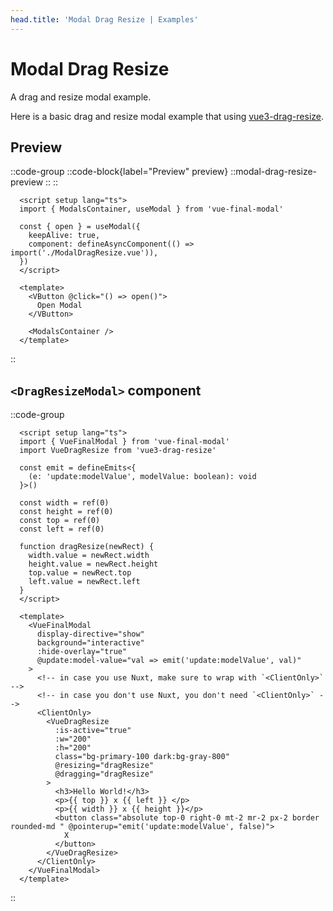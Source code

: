```yaml
---
head.title: 'Modal Drag Resize | Examples'
---
```


# Modal Drag Resize

A drag and resize modal example.

Here is a basic drag and resize modal example that using [vue3-drag-resize](https://github.com/kirillmurashov/vue-drag-resize/tree/vue3).

## Preview

::code-group
  ::code-block{label="Preview" preview}
    ::modal-drag-resize-preview
    ::
  ::

  ```vue [Preview.vue]
    <script setup lang="ts">
    import { ModalsContainer, useModal } from 'vue-final-modal'

    const { open } = useModal({
      keepAlive: true,
      component: defineAsyncComponent(() => import('./ModalDragResize.vue')),
    })
    </script>

    <template>
      <VButton @click="() => open()">
        Open Modal
      </VButton>

      <ModalsContainer />
    </template>
  ```
::

## `<DragResizeModal>` component

::code-group
  ```vue [DragResizeModal.vue]
    <script setup lang="ts">
    import { VueFinalModal } from 'vue-final-modal'
    import VueDragResize from 'vue3-drag-resize'

    const emit = defineEmits<{
      (e: 'update:modelValue', modelValue: boolean): void
    }>()

    const width = ref(0)
    const height = ref(0)
    const top = ref(0)
    const left = ref(0)

    function dragResize(newRect) {
      width.value = newRect.width
      height.value = newRect.height
      top.value = newRect.top
      left.value = newRect.left
    }
    </script>

    <template>
      <VueFinalModal
        display-directive="show"
        background="interactive"
        :hide-overlay="true"
        @update:model-value="val => emit('update:modelValue', val)"
      >
        <!-- in case you use Nuxt, make sure to wrap with `<ClientOnly>` -->
        <!-- in case you don't use Nuxt, you don't need `<ClientOnly>` -->
        <ClientOnly>
          <VueDragResize
            :is-active="true"
            :w="200"
            :h="200"
            class="bg-primary-100 dark:bg-gray-800"
            @resizing="dragResize"
            @dragging="dragResize"
          >
            <h3>Hello World!</h3>
            <p>{{ top }} х {{ left }} </p>
            <p>{{ width }} х {{ height }}</p>
            <button class="absolute top-0 right-0 mt-2 mr-2 px-2 border rounded-md " @pointerup="emit('update:modelValue', false)">
              X
            </button>
          </VueDragResize>
        </ClientOnly>
      </VueFinalModal>
    </template>
  ```
::
